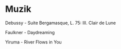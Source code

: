 # Muzik

Debussy - Suite Bergamasque, L. 75: III. Clair de Lune 

Faulkner - Daydreaming 

Yiruma - River Flows in You 


